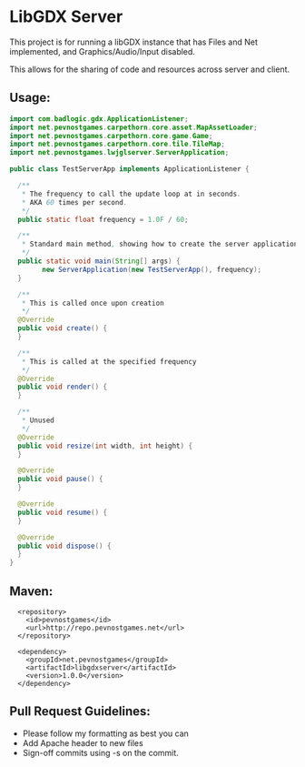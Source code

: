 # LibGDX Server

This project is for running a libGDX instance that has Files and Net implemented, and Graphics/Audio/Input disabled.

This allows for the sharing of code and resources across server and client.

## Usage:
```java
import com.badlogic.gdx.ApplicationListener;
import net.pevnostgames.carpethorn.core.asset.MapAssetLoader;
import net.pevnostgames.carpethorn.core.game.Game;
import net.pevnostgames.carpethorn.core.tile.TileMap;
import net.pevnostgames.lwjglserver.ServerApplication;

public class TestServerApp implements ApplicationListener {

  /**
   * The frequency to call the update loop at in seconds.
   * AKA 60 times per second.
   */
  public static float frequency = 1.0F / 60;

  /**
   * Standard main method, showing how to create the server application.
   */
  public static void main(String[] args) {
		new ServerApplication(new TestServerApp(), frequency);
  }

  /**
   * This is called once upon creation
   */
  @Override
  public void create() {
  }

  /**
   * This is called at the specified frequency
   */
  @Override
  public void render() {
  }

  /**
   * Unused
   */
  @Override
  public void resize(int width, int height) {
  }

  @Override
  public void pause() {
  }

  @Override
  public void resume() {
  }

  @Override
  public void dispose() {
  }
}

```

## Maven:
```
  <repository>
    <id>pevnostgames</id>
  	<url>http://repo.pevnostgames.net</url>
  </repository>

  <dependency>
    <groupId>net.pevnostgames</groupId>
    <artifactId>libgdxserver</artifactId>
    <version>1.0.0</version>
  </dependency>
```
## Pull Request Guidelines:
* Please follow my formatting as best you can
* Add Apache header to new files
* Sign-off commits using -s on the commit.
